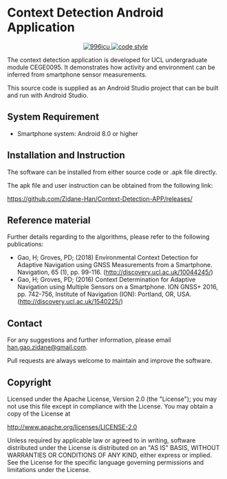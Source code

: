 # Context Detection Android Application

<p align="center">
  <a href="https://github.com/996icu/996.ICU/blob/master/LICENSE">
    <img alt="996icu" src="https://img.shields.io/badge/license-Anti%20996-blue.svg">
  </a>

  <a href="https://www.apache.org/licenses/LICENSE-2.0">
    <img alt="code style" src="https://img.shields.io/badge/license-Apache%202-4EB1BA.svg?style=flat-square">
  </a>
</p>


The context detection application is developed for UCL undergraduate module CEGE0095. It demonstrates how activity and environment can be inferred from smartphone sensor measurements.

This source code is supplied as an Android Studio project that can be built and run with Android Studio.

## System Requirement
- Smartphone system: Android 8.0 or higher

## Installation and Instruction
The software can be installed from either source code or .apk file directly.

The apk file and user instruction can be obtained from the following link:

https://github.com/Zidane-Han/Context-Detection-APP/releases/

## Reference material
Further details regarding to the algorithms, please refer to the following publications:
- Gao, H; Groves, PD; (2018) Environmental Context Detection for Adaptive Navigation using GNSS Measurements from a Smartphone. Navigation, 65 (1), pp. 99-116.  (http://discovery.ucl.ac.uk/10044245/)
- Gao, H; Groves, PD; (2016) Context Determination for Adaptive Navigation using Multiple Sensors on a Smartphone.  ION GNSS+ 2016, pp. 742-756, Institute of Navigation (ION): Portland, OR, USA.  (http://discovery.ucl.ac.uk/1540225/)

## Contact
For any suggestions and further information, please email han.gao.zidane@gmail.com.

Pull requests are always welcome to maintain and improve the software.

## Copyright
Licensed under the Apache License, Version 2.0 (the "License"); you may not use this file except in compliance with the License. You may obtain a copy of the License at

http://www.apache.org/licenses/LICENSE-2.0

Unless required by applicable law or agreed to in writing, software distributed under the License is distributed on an "AS IS" BASIS, WITHOUT WARRANTIES OR CONDITIONS OF ANY KIND, either express or implied. See the License for the specific language governing permissions and limitations under the License.

